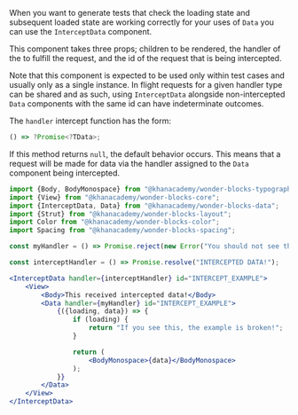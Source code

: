 When you want to generate tests that check the loading state and
subsequent loaded state are working correctly for your uses of `Data` you can
use the `InterceptData` component.

This component takes three props; children to be rendered, the handler of the
to fulfill the request, and the id of the request that is being intercepted.

Note that this component is expected to be used only within test cases and
usually only as a single instance. In flight requests for a given handler
type can be shared and as such, using `InterceptData` alongside non-intercepted
`Data` components with the same id can have indeterminate outcomes.

The `handler` intercept function has the form:

```js static
() => ?Promise<?TData>;
```

If this method returns `null`, the default behavior occurs. This
means that a request will be made for data via the handler assigned to the
`Data` component being intercepted.

```jsx
import {Body, BodyMonospace} from "@khanacademy/wonder-blocks-typography";
import {View} from "@khanacademy/wonder-blocks-core";
import {InterceptData, Data} from "@khanacademy/wonder-blocks-data";
import {Strut} from "@khanacademy/wonder-blocks-layout";
import Color from "@khanacademy/wonder-blocks-color";
import Spacing from "@khanacademy/wonder-blocks-spacing";

const myHandler = () => Promise.reject(new Error("You should not see this!"));

const interceptHandler = () => Promise.resolve("INTERCEPTED DATA!");

<InterceptData handler={interceptHandler} id="INTERCEPT_EXAMPLE">
    <View>
        <Body>This received intercepted data!</Body>
        <Data handler={myHandler} id="INTERCEPT_EXAMPLE">
            {({loading, data}) => {
                if (loading) {
                    return "If you see this, the example is broken!";
                }

                return (
                    <BodyMonospace>{data}</BodyMonospace>
                );
            }}
        </Data>
    </View>
</InterceptData>
```
